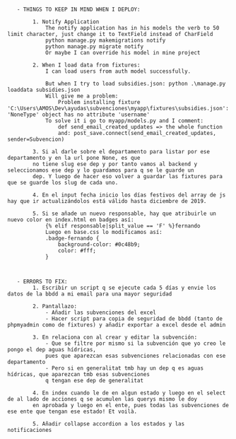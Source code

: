 
       - THINGS TO KEEP IN MIND WHEN I DEPLOY:

            1. Notify Application
                The notify application has in his models the verb to 50 limit character, just change it to TextField instead of CharField
                python manage.py makemigrations notify
                python manage.py migrate notify
                Or maybe I can override his model in mine project

            2. When I load data from fixtures:
                I can load users from auth model successfully.

                But when I try to load subsidies.json: python .\manage.py loaddata subsidies.json
                Will give me a problem:
                    Problem installing fixture 'C:\Users\AMOS\Dev\ayudas\subvenciones\myapp\fixtures\subsidies.json': 'NoneType' object has no attribute 'username'
                To solve it i go to myapp/models.py and I comment:
                    def send_email_created_updates => the whole function
                    and: post_save.connect(send_email_created_updates, sender=Subvencion)

            3. Si al darle sobre el departamento para listar por ese departamento y en la url pone None, es que
            no tiene slug ese dep y por tanto vamos al backend y seleccionamos ese dep y lo guardamos para q se le guarde un
            dep. Y luego de hacer eso volver a guardar las fixtures para que se guarde los slug de cada uno.

            4. En el input fecha inicio los días festivos del array de js hay que ir actualizándolos está válido hasta diciembre de 2019.

            5. Si se añade un nuevo responsable, hay que atribuirle un nuevo color en index.html en badges así:
                {% elif responsable|split_value == 'F' %}fernando
                Luego en base.css lo modificamos así:
                .badge-fernando {
                    background-color: #0c48b9;
                    color: #fff;
                }



       - ERRORS TO FIX:
            1. Escribir un script q se ejecute cada 5 días y envie los datos de la bbdd a mi email para una mayor seguridad

            2. Pantallazo:
                - Añadir las subvenciones del excel
                - Hacer script para copia de seguridad de bbdd (tanto de phpmyadmin como de fixtures) y añadir exportar a excel desde el admin

            3. En relaciona con al crear y editar la subvención:
                - Que se filtre por mismo si la subvención que yo creo le pongo el dep aguas hídricas,
                pues que aparezcan esas subvenciones relacionadas con ese departamento
                - Pero si en generalitat tmb hay un dep q es aguas hídricas, que aparezcan tmb esas subvenciones
                q tengan ese dep de generalitat

            4. En index cuando le de en algun estado y luego en el select de al lado de acciones q se acumulen las querys mismo le doy
            en aprobada y luego en el ente, pues todas las subvenciones de ese ente que tengan ese estado! Et voilà.

            5. Añadir collapse accordion a los estados y las notificaciones